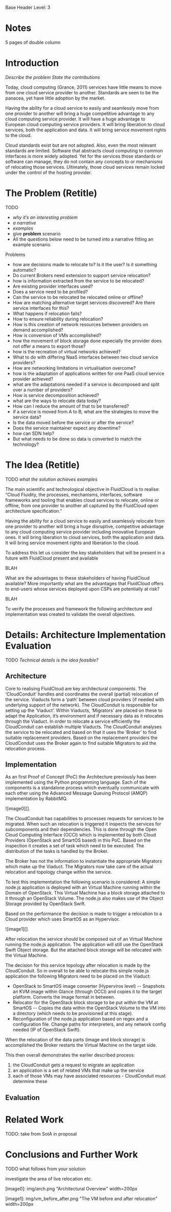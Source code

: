 Base Header Level: 3

# Notes #

5 pages of double column

# Introduction #

*Describe the problem*
*State the contributions*

Today, cloud computing (Grance, 2011) services have little means to move from one cloud service provider to another. Standards are seen to be the panacea, yet have little adoption by the market.

Having the ability for a cloud service to easily and seamlessly move from one provider to another will bring a huge competitive advantage to any cloud computing service provider. It will have a huge advantage to European cloud computing service providers. It will bring liberation to cloud services, both the application and data. It will bring service movement rights to the cloud.

Cloud standards exist but are not adopted. Also, even the most relevant standards are limited. Software that abstracts cloud computing to common interfaces is more widely adopted. Yet for the services those standards or software can manage, they do not contain any concepts to or mechanisms of relocating those services. Ultimately, those cloud services remain locked under the control of the hosting provider.

# The Problem (Retitle) #

TODO

 * *why it’s an interesting problem*
 * *a narrative*
 * *examples*
 * give **problem** scenario  
 * All the questions below need to be turned into a narrative fitting an example scenario.

Problems

 * how are decisions made to relocate to? Is it the user? Is it something automatic?
 * Do current Brokers need extension to support service relocation? 
 * how is information extracted from the service to be relocated? 
 * Are existing provider interfaces used? 
 * Does a service need to be profiled? 
 * Can the service to be relocated be relocated online or offline?
 * How are matching alternative target services discovered? Are there service interfaces for this?
 * What happens if relocation fails? 
 * How to ensure reliability during relocation?
 * How is this creation of network resources between providers on demand accomplished?
 * How is conversion of VMs accomplished?
 * how the movement of block storage done especially the provider does not offer a means to export those? 
 * how is the recreation of virtual networks achieved? 
 * What to do with differing NaaS interfaces between two cloud service providers? 
 * How are networking limitations in virtualisation overcome?
 * how is the adaptation of applications written for one PaaS cloud service provider achieved?
 * what are the adaptations needed if a service is decomposed and split over a number of providers? 
 * How is service decomposition achieved? 
 * what are the ways to relocate data today? 
 * How can I reduce the amount of that to be transferred?
 * if a service is moved from A to B, what are the strategies to move the service data?
 * Is the data moved before the service or after the service? 
 *  Does the service maintainer expect any downtime?
 * how can SDN help?
 * But what needs to be done so data is converted to match the technology?

# The Idea (Retitle) #

TODO
*what the solution achieves*
*examples*

The main scientific and technological objective in FluidCloud is to realise:
“Cloud Fluidity, the processes, mechanisms, interfaces, software frameworks and tooling that enables cloud services to relocate, online or offline, from one provider to another all captured by the FluidCloud open architecture specification.”

Having the ability for a cloud service to easily and seamlessly relocate from one provider to another will bring a huge disruptive, competitive advantage to any cloud computing service provider including innovative European ones. It will bring liberation to cloud services, both the application and data. It will bring service movement rights and liberation to the cloud.

To address this let us consider the key stakeholders that will be present in a future with FluidCloud present and available

BLAH

What are the advantages to these stakeholders of having FluidCloud available? More importantly what are the advantages that FluidCloud offers to end-users whose services deployed upon CSPs are potentially at risk?

BLAH

To verify the processes and framework the following architecture and implementation was created to validate the overall objectives.

# Details: Architecture Implementation Evaluation #

TODO
*Technical details*
*is the idea feasible?*

## Architecture
Core to realising FluidCloud are key architectural components. The ‘CloudConduit’ handles and coordinates the overall (partial) relocation of the service. Viaducts form a ‘path’ between cloud providers (if needed with underlying support of the network). The CloudConduit is responsible for setting up the ‘Viaduct’. Within Viaducts, ‘Migrators’ are placed on these to adapt the Application, it’s environment and if necessary data as it relocates through the Viaduct. In order to relocate a service efficiently the CloudConduit can establish multiple Viaducts. The CloudConduit analyses the service to be relocated and based on that it uses the ‘Broker’ to find suitable replacement providers. Based on the replacement providers the CloudConduit uses the Broker again to find suitable Migrators to aid the relocation process. 

## Implementation

As an first Proof of Concept (PoC) the Architecture previously has been implemented using the Python programming language. Each of the components is a standalone process which eventually communicate with each other using the Advanced Message Queuing Protocol (AMQP) implementation by RabbitMQ. 

![image0][].

The CloudConduit has capabilities to processes requests for services to be migrated. When such an relocation is triggered it inspects the services for subcomponents and their dependencies. This is done through the Open Cloud Computing Interface (OCCI) which is implemented by both Cloud Providers (OpenStack and SmartOS based) in this PoC. Based on the inspection it creates a set of task which need to be executed. The distribution of the tasks is handled by the Broker.

The Broker has not the information to instantiate the appropriate Migrators which make up the Viaduct. The Migrators now take care of the actual relocation and topology change within the service.

To test this implementation the following scenario is considered: A simple node.js application is deployed with an Virtual Machine running within the Domain of OpenStack. This Virtual Machine has a block storage attached to it through an OpenStack Volume. The node.js also makes use of the Object Storage provided by OpenStack Swift. 

Based on the performance the decision is made to trigger a relocation to a Cloud provider which uses SmartOS as an Hypervisor. 

![image1][].

After relocation the service should be composed out of an Virtual Machine running the node.js application. The application will still use the OpenStack Swift Object storage. But the attached block storage will be relocated with the Virtual Machine.

The decision for this service topology after relocation is made by the CloudConduit. So in overall to be able to relocate this simple node.js application the following Migrators need to be placed on the Viaduct:

 * OpenStack to SmartOS image converter (Hyperviros level) -- Snapshots an KVM image within Glance (through OCCI) and copies it to the target platform. Converts the image format in between.
 * Relocator for the OpenStack block storage to be put within the VM at SmartOS -- Copies the data within the OpenStack Volume to the VM into a directory (which needs to be provisioned at this stage).
 * Reconfiguration of the node.js application based on regex and a configuration file. Change paths for interpreters, and any network config needed (IP of OpenStack Swift).

When the relocation of the data parts (image and block storage) is accomplished the Broker restarts the Virtual Machine on the target side.

This then overall demonstrates the earlier described process:

 1. the CloudConduit gets a request to migrate an application
 1. an application is a set of related VMs that make up the service
 1. each of those VMs may have associated resources - CloudConduit must determine these

## Evaluation



# Related Work #

TODO: take from SotA in proposal

# Conclusions and Further Work #

TODO
what follows from your solution

investigate the area of live relocation etc.

[image0]: img/arch.png "Architectural Overview" width=200px

[image1]: img/vm_before_after.png "The VM before and after relocation" width=200px


